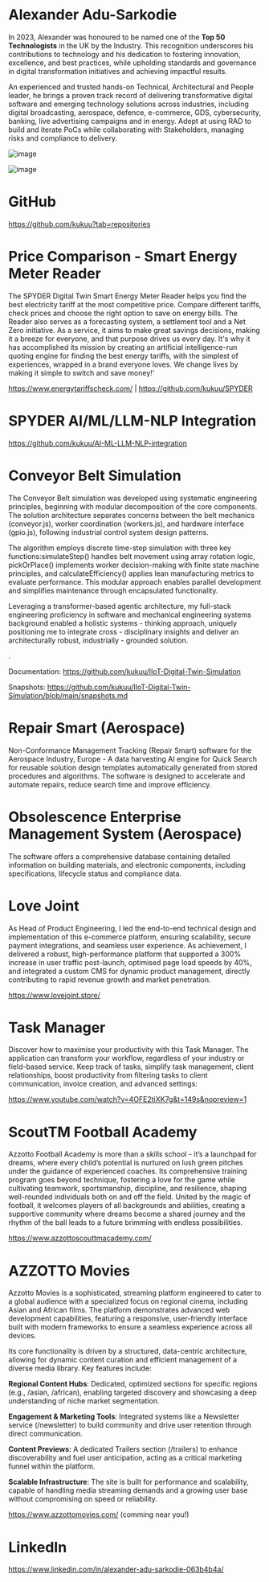 
# Alexander Adu-Sarkodie

In 2023, Alexander was honoured to be named one of the **Top 50 Technologists** in the UK by the Industry. This recognition underscores his contributions to technology and his dedication to fostering innovation, excellence, and best practices, while upholding standards and governance in digital transformation initiatives and achieving impactful results.

An experienced and  trusted  hands-on Technical, Architectural and People leader, he brings a proven track record of delivering transformative digital software and emerging technology  solutions across industries, including digital broadcasting, aerospace, defence, e-commerce, GDS, cybersecurity, banking, live advertising campaigns and in energy. Adept at using RAD to build and iterate PoCs while  collaborating with Stakeholders, managing risks and compliance to delivery.  

![image](https://github.com/kukuu/portfolio/blob/main/top-50-announcement.png) 

![image](https://github.com/kukuu/portfolio/blob/main/top-50.png)  
 
# GitHub
 
https://github.com/kukuu?tab=repositories  
    
# Price Comparison - Smart Energy Meter Reader   
 
The SPYDER Digital Twin Smart Energy Meter Reader helps you find the best electricity tariff at the most competitive price. Compare different tariffs, check prices and choose the right option to save on energy bills. The Reader also serves as a forecasting system, a settlement tool and a Net Zero initiative. As a service, it aims to make great savings decisions, making it a breeze for everyone, and that purpose drives us every day. It's why it has accomplished its mission by creating an artificial intelligence-run quoting engine for finding the best energy tariffs, with the simplest of experiences, wrapped in a brand everyone loves. We change lives by making it simple to switch and save money!' 
 
https://www.energytariffscheck.com/ | https://github.com/kukuu/SPYDER 


# SPYDER AI/ML/LLM-NLP Integration

https://github.com/kukuu/AI-ML-LLM-NLP-integration

# Conveyor Belt Simulation

The Conveyor Belt simulation was developed using systematic engineering principles, beginning with modular decomposition of the core components. The solution architecture separates concerns between the belt mechanics (conveyor.js), worker coordination (workers.js), and hardware interface (gpio.js), following industrial control system design patterns.

The algorithm employs discrete time-step simulation with three key functions:simulateStep() handles belt movement using array rotation logic, pickOrPlace() implements worker decision-making with finite state machine principles, and calculateEfficiency() applies lean manufacturing metrics to evaluate performance. This modular approach enables parallel development and simplifies maintenance through encapsulated functionality.

Leveraging a transformer-based agentic architecture, my full-stack engineering proficiency in software and mechanical engineering systems background enabled a holistic systems - thinking approach, uniquely positioning me to integrate cross - disciplinary insights and deliver an architecturally robust, industrially - grounded solution.



<!-- https://github.com/kukuu/raspberry-pie-digital/blob/main/README.md -->.

Documentation: https://github.com/kukuu/IIoT-Digital-Twin-Simulation 

Snapshots: https://github.com/kukuu/IIoT-Digital-Twin-Simulation/blob/main/snapshots.md

# Repair Smart (Aerospace)
Non-Conformance Management Tracking (Repair Smart) software for the Aerospace Industry, Europe - A data harvesting AI engine for Quick Search for reusable solution design templates  automatically generated from stored procedures and algorithms. The software is designed to accelerate and automate repairs, reduce search time and improve efficiency.

# Obsolescence Enterprise Management System (Aerospace)
The software offers a comprehensive database containing detailed information on building materials, and electronic components, including specifications, lifecycle status and compliance data.

# Love Joint

As Head of Product Engineering, I led the end-to-end technical design and implementation of this e-commerce platform, ensuring scalability, secure payment integrations, and seamless user experience. As achievement, I delivered a robust, high-performance platform that supported a 300% increase in user traffic post-launch, optimised page load speeds by 40%, and integrated a custom CMS for dynamic product management, directly contributing to rapid revenue growth and market penetration.

https://www.lovejoint.store/

# Task Manager
Discover how to maximise your productivity with this Task Manager. The application can transform your workflow, regardless of your industry or field-based service. Keep track of tasks, simplify task management, client relationships, boost productivity from filtering tasks to client communication, invoice creation, and advanced settings: 

https://www.youtube.com/watch?v=4OFE2tiXK7g&t=149s&nopreview=1 

# ScoutTM Football Academy

Azzotto Football Academy is more than a skills school - it’s a launchpad for dreams, where every child’s potential is nurtured on lush green pitches under the guidance of experienced coaches. Its  comprehensive training program goes beyond technique, fostering a love for the game while cultivating teamwork, sportsmanship, discipline, and resilience, shaping well-rounded individuals both on and off the field. United by the magic of football, it welcomes players of all backgrounds and abilities, creating a supportive community where dreams become a shared journey and the rhythm of the ball leads to a future brimming with endless possibilities.

https://www.azzottoscouttmacademy.com/

# AZZOTTO Movies 

Azzotto Movies is a sophisticated, streaming platform engineered to cater to a global audience with a specialized focus on regional cinema, including Asian and African films. The platform demonstrates advanced web development capabilities, featuring a responsive, user-friendly interface built with modern frameworks to ensure a seamless experience across all devices.

Its core functionality is driven by a structured, data-centric architecture, allowing for dynamic content curation and efficient management of a diverse media library. Key features include:

**Regional Content Hubs**: Dedicated, optimized sections for specific regions (e.g., /asian, /african), enabling targeted discovery and showcasing a deep understanding of niche market segmentation.

**Engagement & Marketing Tools**: Integrated systems like a Newsletter service (/newsletter) to build community and drive user retention through direct communication.

**Content Previews:** A dedicated Trailers section (/trailers) to enhance discoverability and fuel user anticipation, acting as a critical marketing funnel within the platform.

**Scalable Infrastructure**: The site is built for performance and scalability, capable of handling media streaming demands and a growing user base without compromising on speed or reliability.

https://www.azzottomovies.com/ (comming near you!)


# LinkedIn 

https://www.linkedin.com/in/alexander-adu-sarkodie-063b4b4a/


  
  
        
     
   
  
       
  
  
 
     
   
   
  
   
     
 
